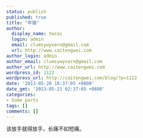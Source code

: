 ```yaml
---
status: publish
published: true
title: "牢骚"
author:
  display_name: twcai
  login: admin
  email: clumsywyvern@gmail.com
  url: http://www.caitengwei.com
author_login: admin
author_email: clumsywyvern@gmail.com
author_url: http://www.caitengwei.com
wordpress_id: 1122
wordpress_url: http://caitengwei.com/blog/?p=1122
date: '2013-05-20 18:37:05 +0800'
date_gmt: '2013-05-21 02:37:05 +0800'
categories:
- Some parts
tags: []
comments: []
---
```

<p>该放手就得放手，长痛不如短痛。</p>
